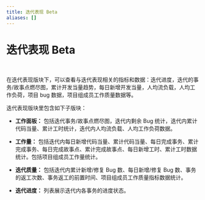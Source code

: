 ```yaml
---
title: 迭代表现 Beta
aliases: []
---
```


# 迭代表现 Beta

<br />

在迭代表现版块下，可以查看与迭代表现相关的指标和数据：迭代进度，迭代的事务/故事点燃尽图，累计开发当量趋势，每日新增开发当量，人均流负载，人均工作负荷，项目 bug 数据，项目组成员工作质量数据等。

迭代表现版块里包含如下子版块：

-   **工作面板：** 包括迭代事务/故事点燃尽图，迭代内剩余 Bug 统计，迭代内累计代码当量、累计工时统计，迭代内人均流负载、人均工作负荷数据。

-   **工作量：** 包括迭代内每日新增代码当量、累计代码当量、每日完成事务、累计完成事务、每日完成故事点、累计完成故事点、每日新增工时、累计工时数据统计。包括项目组成员工作量统计。

-   **迭代质量：** 包括迭代内累计新增/修复 Bug 数、每日新增/修复 Bug 数、事务的返工次数、事务返工的前置时间、项目组成员工作质量指标数据统计。

-   **迭代进度：** 列表展示迭代内各事务的进度状态。
